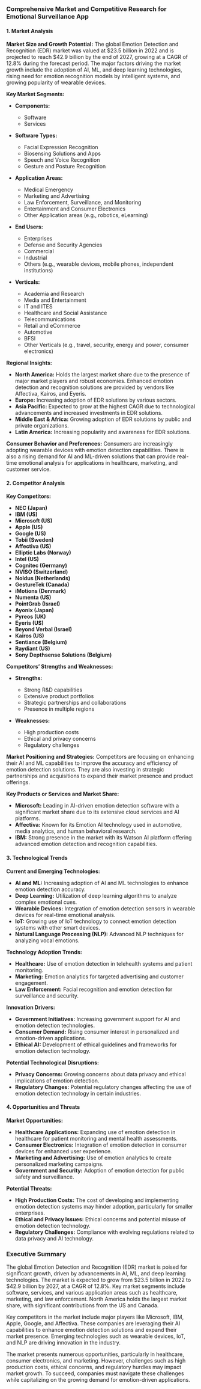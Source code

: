 ### Comprehensive Market and Competitive Research for Emotional Surveillance App

#### 1. Market Analysis

**Market Size and Growth Potential:**
The global Emotion Detection and Recognition (EDR) market was valued at $23.5 billion in 2022 and is projected to reach $42.9 billion by the end of 2027, growing at a CAGR of 12.8% during the forecast period. The major factors driving the market growth include the adoption of AI, ML, and deep learning technologies, rising need for emotion recognition models by intelligent systems, and growing popularity of wearable devices.

**Key Market Segments:**
- **Components:**
  - Software
  - Services

- **Software Types:**
  - Facial Expression Recognition
  - Biosensing Solutions and Apps
  - Speech and Voice Recognition
  - Gesture and Posture Recognition

- **Application Areas:**
  - Medical Emergency
  - Marketing and Advertising
  - Law Enforcement, Surveillance, and Monitoring
  - Entertainment and Consumer Electronics
  - Other Application areas (e.g., robotics, eLearning)

- **End Users:**
  - Enterprises
  - Defense and Security Agencies
  - Commercial
  - Industrial
  - Others (e.g., wearable devices, mobile phones, independent institutions)

- **Verticals:**
  - Academia and Research
  - Media and Entertainment
  - IT and ITES
  - Healthcare and Social Assistance
  - Telecommunications
  - Retail and eCommerce
  - Automotive
  - BFSI
  - Other Verticals (e.g., travel, security, energy and power, consumer electronics)

**Regional Insights:**
- **North America:** Holds the largest market share due to the presence of major market players and robust economies. Enhanced emotion detection and recognition solutions are provided by vendors like Affectiva, Kairos, and Eyeris.
- **Europe:** Increasing adoption of EDR solutions by various sectors.
- **Asia Pacific:** Expected to grow at the highest CAGR due to technological advancements and increased investments in EDR solutions.
- **Middle East & Africa:** Growing adoption of EDR solutions by public and private organizations.
- **Latin America:** Increasing popularity and awareness for EDR solutions.

**Consumer Behavior and Preferences:**
Consumers are increasingly adopting wearable devices with emotion detection capabilities. There is also a rising demand for AI and ML-driven solutions that can provide real-time emotional analysis for applications in healthcare, marketing, and customer service.

#### 2. Competitor Analysis

**Key Competitors:**
- **NEC (Japan)**
- **IBM (US)**
- **Microsoft (US)**
- **Apple (US)**
- **Google (US)**
- **Tobii (Sweden)**
- **Affectiva (US)**
- **Elliptic Labs (Norway)**
- **Intel (US)**
- **Cognitec (Germany)**
- **NVISO (Switzerland)**
- **Noldus (Netherlands)**
- **GestureTek (Canada)**
- **iMotions (Denmark)**
- **Numenta (US)**
- **PointGrab (Israel)**
- **Ayonix (Japan)**
- **Pyreos (UK)**
- **Eyeris (US)**
- **Beyond Verbal (Israel)**
- **Kairos (US)**
- **Sentiance (Belgium)**
- **Raydiant (US)**
- **Sony Depthsense Solutions (Belgium)**

**Competitors’ Strengths and Weaknesses:**
- **Strengths:**
  - Strong R&D capabilities
  - Extensive product portfolios
  - Strategic partnerships and collaborations
  - Presence in multiple regions

- **Weaknesses:**
  - High production costs
  - Ethical and privacy concerns
  - Regulatory challenges

**Market Positioning and Strategies:**
Competitors are focusing on enhancing their AI and ML capabilities to improve the accuracy and efficiency of emotion detection solutions. They are also investing in strategic partnerships and acquisitions to expand their market presence and product offerings.

**Key Products or Services and Market Share:**
- **Microsoft:** Leading in AI-driven emotion detection software with a significant market share due to its extensive cloud services and AI platforms.
- **Affectiva:** Known for its Emotion AI technology used in automotive, media analytics, and human behavioral research.
- **IBM:** Strong presence in the market with its Watson AI platform offering advanced emotion detection and recognition capabilities.

#### 3. Technological Trends

**Current and Emerging Technologies:**
- **AI and ML:** Increasing adoption of AI and ML technologies to enhance emotion detection accuracy.
- **Deep Learning:** Utilization of deep learning algorithms to analyze complex emotional cues.
- **Wearable Devices:** Integration of emotion detection sensors in wearable devices for real-time emotional analysis.
- **IoT:** Growing use of IoT technology to connect emotion detection systems with other smart devices.
- **Natural Language Processing (NLP):** Advanced NLP techniques for analyzing vocal emotions.

**Technology Adoption Trends:**
- **Healthcare:** Use of emotion detection in telehealth systems and patient monitoring.
- **Marketing:** Emotion analytics for targeted advertising and customer engagement.
- **Law Enforcement:** Facial recognition and emotion detection for surveillance and security.

**Innovation Drivers:**
- **Government Initiatives:** Increasing government support for AI and emotion detection technologies.
- **Consumer Demand:** Rising consumer interest in personalized and emotion-driven applications.
- **Ethical AI:** Development of ethical guidelines and frameworks for emotion detection technology.

**Potential Technological Disruptions:**
- **Privacy Concerns:** Growing concerns about data privacy and ethical implications of emotion detection.
- **Regulatory Changes:** Potential regulatory changes affecting the use of emotion detection technology in certain industries.

#### 4. Opportunities and Threats

**Market Opportunities:**
- **Healthcare Applications:** Expanding use of emotion detection in healthcare for patient monitoring and mental health assessments.
- **Consumer Electronics:** Integration of emotion detection in consumer devices for enhanced user experience.
- **Marketing and Advertising:** Use of emotion analytics to create personalized marketing campaigns.
- **Government and Security:** Adoption of emotion detection for public safety and surveillance.

**Potential Threats:**
- **High Production Costs:** The cost of developing and implementing emotion detection systems may hinder adoption, particularly for smaller enterprises.
- **Ethical and Privacy Issues:** Ethical concerns and potential misuse of emotion detection technology.
- **Regulatory Challenges:** Compliance with evolving regulations related to data privacy and AI technology.

### Executive Summary
The global Emotion Detection and Recognition (EDR) market is poised for significant growth, driven by advancements in AI, ML, and deep learning technologies. The market is expected to grow from $23.5 billion in 2022 to $42.9 billion by 2027, at a CAGR of 12.8%. Key market segments include software, services, and various application areas such as healthcare, marketing, and law enforcement. North America holds the largest market share, with significant contributions from the US and Canada.

Key competitors in the market include major players like Microsoft, IBM, Apple, Google, and Affectiva. These companies are leveraging their AI capabilities to enhance emotion detection solutions and expand their market presence. Emerging technologies such as wearable devices, IoT, and NLP are driving innovation in the industry.

The market presents numerous opportunities, particularly in healthcare, consumer electronics, and marketing. However, challenges such as high production costs, ethical concerns, and regulatory hurdles may impact market growth. To succeed, companies must navigate these challenges while capitalizing on the growing demand for emotion-driven applications.